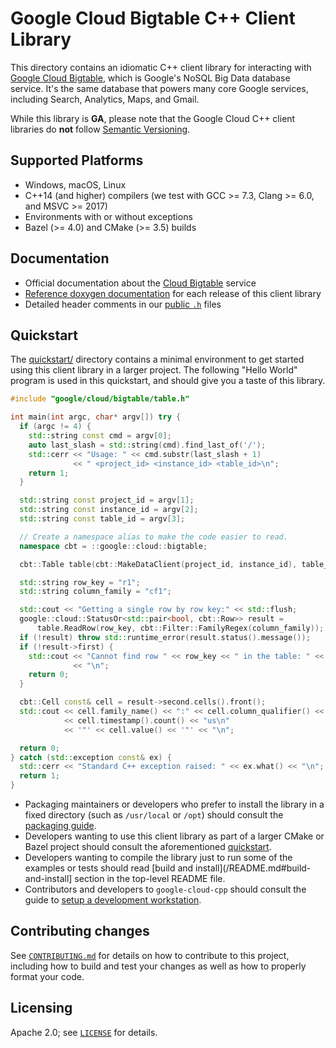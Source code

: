 # Google Cloud Bigtable C++ Client Library

This directory contains an idiomatic C++ client library for interacting with
[Google Cloud Bigtable](https://cloud.google.com/bigtable/), which is Google's
NoSQL Big Data database service. It's the same database that powers many core
Google services, including Search, Analytics, Maps, and Gmail.

While this library is **GA**, please note that the Google Cloud C++ client libraries do **not** follow
[Semantic Versioning](http://semver.org/).

## Supported Platforms

* Windows, macOS, Linux
* C++14 (and higher) compilers (we test with GCC >= 7.3, Clang >= 6.0, and
  MSVC >= 2017)
* Environments with or without exceptions
* Bazel (>= 4.0) and CMake (>= 3.5) builds

## Documentation

* Official documentation about the [Cloud Bigtable][cloud-bigtable-docs] service
* [Reference doxygen documentation][doxygen-link] for each release of this client library
* Detailed header comments in our [public `.h`][source-link] files

[doxygen-link]: https://googleapis.dev/cpp/google-cloud-bigtable/latest/
[cloud-bigtable-docs]: https://cloud.google.com/bigtable/docs/
[source-link]: https://github.com/googleapis/google-cloud-cpp/tree/main/google/cloud/bigtable

## Quickstart

The [quickstart/](quickstart/README.md) directory contains a minimal environment
to get started using this client library in a larger project. The following
"Hello World" program is used in this quickstart, and should give you a taste of
this library.

<!-- inject-quickstart-start -->
```cc
#include "google/cloud/bigtable/table.h"

int main(int argc, char* argv[]) try {
  if (argc != 4) {
    std::string const cmd = argv[0];
    auto last_slash = std::string(cmd).find_last_of('/');
    std::cerr << "Usage: " << cmd.substr(last_slash + 1)
              << " <project_id> <instance_id> <table_id>\n";
    return 1;
  }

  std::string const project_id = argv[1];
  std::string const instance_id = argv[2];
  std::string const table_id = argv[3];

  // Create a namespace alias to make the code easier to read.
  namespace cbt = ::google::cloud::bigtable;

  cbt::Table table(cbt::MakeDataClient(project_id, instance_id), table_id);

  std::string row_key = "r1";
  std::string column_family = "cf1";

  std::cout << "Getting a single row by row key:" << std::flush;
  google::cloud::StatusOr<std::pair<bool, cbt::Row>> result =
      table.ReadRow(row_key, cbt::Filter::FamilyRegex(column_family));
  if (!result) throw std::runtime_error(result.status().message());
  if (!result->first) {
    std::cout << "Cannot find row " << row_key << " in the table: " << table_id
              << "\n";
    return 0;
  }

  cbt::Cell const& cell = result->second.cells().front();
  std::cout << cell.family_name() << ":" << cell.column_qualifier() << "    @ "
            << cell.timestamp().count() << "us\n"
            << '"' << cell.value() << '"' << "\n";

  return 0;
} catch (std::exception const& ex) {
  std::cerr << "Standard C++ exception raised: " << ex.what() << "\n";
  return 1;
}
```
<!-- inject-quickstart-end -->

* Packaging maintainers or developers who prefer to install the library in a
  fixed directory (such as `/usr/local` or `/opt`) should consult the
  [packaging guide](/doc/packaging.md).
* Developers wanting to use this client library as part of a larger CMake or
  Bazel project should consult the aforementioned
  [quickstart](quickstart/README.md).
* Developers wanting to compile the library just to run some of the examples or
  tests should read [build and install](/README.md#build-and-install] section in
  the top-level README file.
* Contributors and developers to `google-cloud-cpp` should consult the guide to
  [setup a development workstation][howto-setup-dev-workstation].

[howto-setup-dev-workstation]: /doc/contributor/howto-guide-setup-development-workstation.md

## Contributing changes

See [`CONTRIBUTING.md`](/CONTRIBUTING.md) for details on how to
contribute to this project, including how to build and test your changes
as well as how to properly format your code.

## Licensing

Apache 2.0; see [`LICENSE`](/LICENSE) for details.
